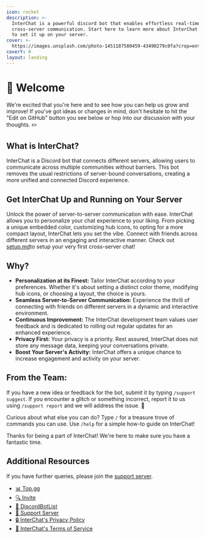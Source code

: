 ```yaml
---
icon: rocket
description: >-
  InterChat is a powerful discord bot that enables effortless real-time
  cross-server communication. Start here to learn more about InterChat and how
  to set it up on your server.
cover: >-
  https://images.unsplash.com/photo-1451187580459-43490279c0fa?crop=entropy&cs=srgb&fm=jpg&ixid=M3wxOTcwMjR8MHwxfHNlYXJjaHwxfHxnbG9iZXxlbnwwfHx8fDE3MTYyNzc1NDR8MA&ixlib=rb-4.0.3&q=85
coverY: 0
layout: landing
---
```


# 👋 Welcome

We're excited that you're here and to see how you can help us grow and improve! If you've got ideas or changes in mind, don't hesitate to hit the "Edit on GitHub" button you see below or hop into our discussion with your thoughts. :pencil2:

## What is InterChat?

InterChat is a Discord bot that connects different servers, allowing users to communicate across multiple communities without barriers. This bot removes the usual restrictions of server-bound conversations, creating a more unified and connected Discord experience.

## Get InterChat Up and Running on Your Server

Unlock the power of server-to-server communication with ease. InterChat allows you to personalize your chat experience to your liking. From picking a unique embedded color, customizing hub icons, to opting for a more compact layout, InterChat lets you set the vibe. Connect with friends across different servers in an engaging and interactive manner. Check out [setup.md](setup.md "mention")to setup your very first cross-server chat!

## Why?

* **Personalization at its Finest:** Tailor InterChat according to your preferences. Whether it's about setting a distinct color theme, modifying hub icons, or choosing a layout, the choice is yours.
* **Seamless Server-to-Server Communication:** Experience the thrill of connecting with friends on different servers in a dynamic and interactive environment.
* **Continuous Improvement:** The InterChat development team values user feedback and is dedicated to rolling out regular updates for an enhanced experience.
* **Privacy First:** Your privacy is a priority. Rest assured, InterChat does not store any message data, keeping your conversations private.
* **Boost Your Server's Activity:** InterChat offers a unique chance to increase engagement and activity on your server.

## From the Team:

If you have a new idea or feedback for the bot, submit it by typing `/support suggest`. If you encounter a glitch or something incorrect, report it to us using `/support report` and we will address the issue. :bug:

Curious about what else you can do? Type `/` for a treasure trove of commands you can use. Use `/help` for a simple how-to guide on InterChat!

Thanks for being a part of InterChat! We're here to make sure you have a fantastic time.

## Additional Resources

If you have further queries, please join the [support server](https://interchat.fun/support).

* [📊 Top.gg](https://top.gg/bot/769921109209907241)
* [🔍 Invite](https://discord.com/application-directory/769921109209907241)
* [🤖 DiscordBotList](https://discordbotlist.com/bots/chatbot)
* [🚀 Support Server](https://interchat.fun/support)
* [🔒 InterChat's Privacy Policy](legal/privacy/)
* [📜 InterChat's Terms of Service](legal/terms/)
